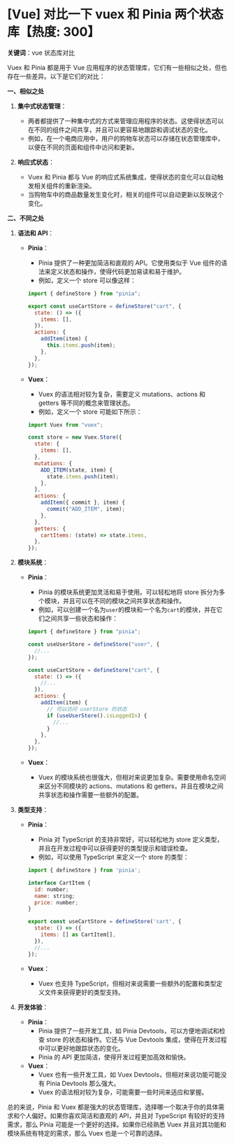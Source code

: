 # [Vue] 对比一下 vuex 和 Pinia 两个状态库【热度: 300】

**关键词**：vue 状态库对比

Vuex 和 Pinia 都是用于 Vue 应用程序的状态管理库，它们有一些相似之处，但也存在一些差异。以下是它们的对比：

**一、相似之处**

1. **集中式状态管理**：

   - 两者都提供了一种集中式的方式来管理应用程序的状态。这使得状态可以在不同的组件之间共享，并且可以更容易地跟踪和调试状态的变化。
   - 例如，在一个电商应用中，用户的购物车状态可以存储在状态管理库中，以便在不同的页面和组件中访问和更新。

2. **响应式状态**：
   - Vuex 和 Pinia 都与 Vue 的响应式系统集成，使得状态的变化可以自动触发相关组件的重新渲染。
   - 当购物车中的商品数量发生变化时，相关的组件可以自动更新以反映这个变化。

**二、不同之处**

1. **语法和 API**：

   - **Pinia**：

     - Pinia 提供了一种更加简洁和直观的 API。它使用类似于 Vue 组件的语法来定义状态和操作，使得代码更加易读和易于维护。
     - 例如，定义一个 store 可以像这样：

     ```javascript
     import { defineStore } from "pinia";

     export const useCartStore = defineStore("cart", {
       state: () => ({
         items: [],
       }),
       actions: {
         addItem(item) {
           this.items.push(item);
         },
       },
     });
     ```

   - **Vuex**：

     - Vuex 的语法相对较为复杂，需要定义 mutations、actions 和 getters 等不同的概念来管理状态。
     - 例如，定义一个 store 可能如下所示：

     ```javascript
     import Vuex from "vuex";

     const store = new Vuex.Store({
       state: {
         items: [],
       },
       mutations: {
         ADD_ITEM(state, item) {
           state.items.push(item);
         },
       },
       actions: {
         addItem({ commit }, item) {
           commit("ADD_ITEM", item);
         },
       },
       getters: {
         cartItems: (state) => state.items,
       },
     });
     ```

2. **模块系统**：

   - **Pinia**：

     - Pinia 的模块系统更加灵活和易于使用。可以轻松地将 store 拆分为多个模块，并且可以在不同的模块之间共享状态和操作。
     - 例如，可以创建一个名为`user`的模块和一个名为`cart`的模块，并在它们之间共享一些状态和操作：

     ```javascript
     import { defineStore } from "pinia";

     const useUserStore = defineStore("user", {
       //...
     });

     const useCartStore = defineStore("cart", {
       state: () => ({
         //...
       }),
       actions: {
         addItem(item) {
           // 可以访问 userStore 的状态
           if (useUserStore().isLoggedIn) {
             //...
           }
         },
       },
     });
     ```

   - **Vuex**：
     - Vuex 的模块系统也很强大，但相对来说更加复杂。需要使用命名空间来区分不同模块的 actions、mutations 和 getters，并且在模块之间共享状态和操作需要一些额外的配置。

3. **类型支持**：

   - **Pinia**：

     - Pinia 对 TypeScript 的支持非常好，可以轻松地为 store 定义类型，并且在开发过程中可以获得更好的类型提示和错误检查。
     - 例如，可以使用 TypeScript 来定义一个 store 的类型：

     ```javascript
     import { defineStore } from 'pinia';

     interface CartItem {
       id: number;
       name: string;
       price: number;
     }

     export const useCartStore = defineStore('cart', {
       state: () => ({
         items: [] as CartItem[],
       }),
       //...
     });
     ```

   - **Vuex**：
     - Vuex 也支持 TypeScript，但相对来说需要一些额外的配置和类型定义文件来获得更好的类型支持。

4. **开发体验**：
   - **Pinia**：
     - Pinia 提供了一些开发工具，如 Pinia Devtools，可以方便地调试和检查 store 的状态和操作。它还与 Vue Devtools 集成，使得在开发过程中可以更好地跟踪状态的变化。
     - Pinia 的 API 更加简洁，使得开发过程更加高效和愉快。
   - **Vuex**：
     - Vuex 也有一些开发工具，如 Vuex Devtools，但相对来说功能可能没有 Pinia Devtools 那么强大。
     - Vuex 的语法相对较为复杂，可能需要一些时间来适应和掌握。

总的来说，Pinia 和 Vuex 都是强大的状态管理库，选择哪一个取决于你的具体需求和个人偏好。如果你喜欢简洁和直观的 API，并且对 TypeScript 有较好的支持需求，那么 Pinia 可能是一个更好的选择。如果你已经熟悉 Vuex 并且对其功能和模块系统有特定的需求，那么 Vuex 也是一个可靠的选择。